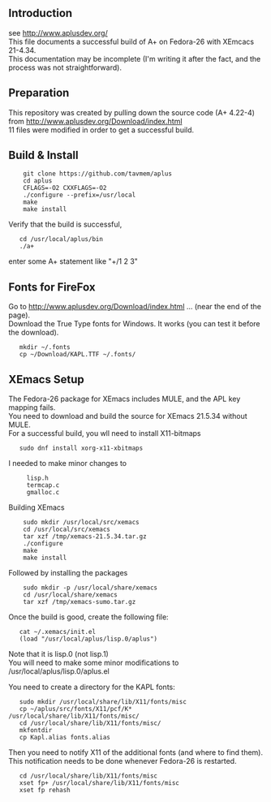 
## Introduction
   see http://www.aplusdev.org/  
   This file documents a successful build of A+ on Fedora-26 with XEmcacs 21-4.34.  
   This documentation may be incomplete (I'm writing it after the fact, and the process was not straightforward).

## Preparation
   This repository was created by pulling down the source code (A+ 4.22-4) from  http://www.aplusdev.org/Download/index.html  
   11 files were modified in order to get a successful build.

## Build & Install 
```
    git clone https://github.com/tavmem/aplus
    cd aplus
    CFLAGS=-O2 CXXFLAGS=-O2
    ./configure --prefix=/usr/local
    make
    make install
```
   Verify that the build is successful,
```
   cd /usr/local/aplus/bin
   ./a+
```
   enter some A+ statement like "+/1 2 3"


## Fonts for FireFox
   Go to  http://www.aplusdev.org/Download/index.html   ...  (near the end of the page).   
   Download the True Type fonts for Windows.  It works (you can test it before the download).
```
   mkdir ~/.fonts
   cp ~/Download/KAPL.TTF ~/.fonts/   
```

## XEmacs Setup
   The Fedora-26 package for XEmacs includes MULE, and the APL key mapping fails.  
   You need to download and build the source for XEmacs 21.5.34 without MULE.  
   For a successful build, you wll need to install X11-bitmaps
```
   sudo dnf install xorg-x11-xbitmaps
```
   I needed to make minor changes to
```
     lisp.h
     termcap.c
     gmalloc.c
```
   Building XEmacs
```
    sudo mkdir /usr/local/src/xemacs
    cd /usr/local/src/xemacs  
    tar xzf /tmp/xemacs-21.5.34.tar.gz
    ./configure 
    make  
    make install
```
   Followed by installing the packages
```
    sudo mkdir -p /usr/local/share/xemacs
    cd /usr/local/share/xemacs
    tar xzf /tmp/xemacs-sumo.tar.gz
```
   Once the build is good, create the following file:
```
   cat ~/.xemacs/init.el
   (load "/usr/local/aplus/lisp.0/aplus")
```
   Note that it is lisp.0 (not lisp.1)  
   You will need to make some minor modifications to  
   /usr/local/aplus/lisp.0/aplus.el  

   You need to create a directory for the KAPL fonts:
```
   sudo mkdir /usr/local/share/lib/X11/fonts/misc
   cp ~/aplus/src/fonts/X11/pcf/K* /usr/local/share/lib/X11/fonts/misc/
   cd /usr/local/share/lib/X11/fonts/misc/
   mkfontdir
   cp Kapl.alias fonts.alias
```
   Then you need to notify X11 of the additional fonts (and where to find them).  
   This notification needs to be done whenever Fedora-26 is restarted.
```
   cd /usr/local/share/lib/X11/fonts/misc
   xset fp+ /usr/local/share/lib/X11/fonts/misc
   xset fp rehash
```
